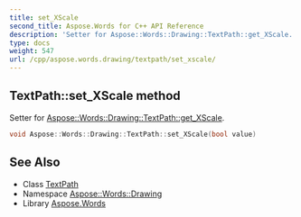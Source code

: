 ```yaml
---
title: set_XScale
second_title: Aspose.Words for C++ API Reference
description: 'Setter for Aspose::Words::Drawing::TextPath::get_XScale.'
type: docs
weight: 547
url: /cpp/aspose.words.drawing/textpath/set_xscale/
---
```

## TextPath::set_XScale method


Setter for [Aspose::Words::Drawing::TextPath::get_XScale](../get_xscale/).

```cpp
void Aspose::Words::Drawing::TextPath::set_XScale(bool value)
```

## See Also

* Class [TextPath](../)
* Namespace [Aspose::Words::Drawing](../../)
* Library [Aspose.Words](../../../)
